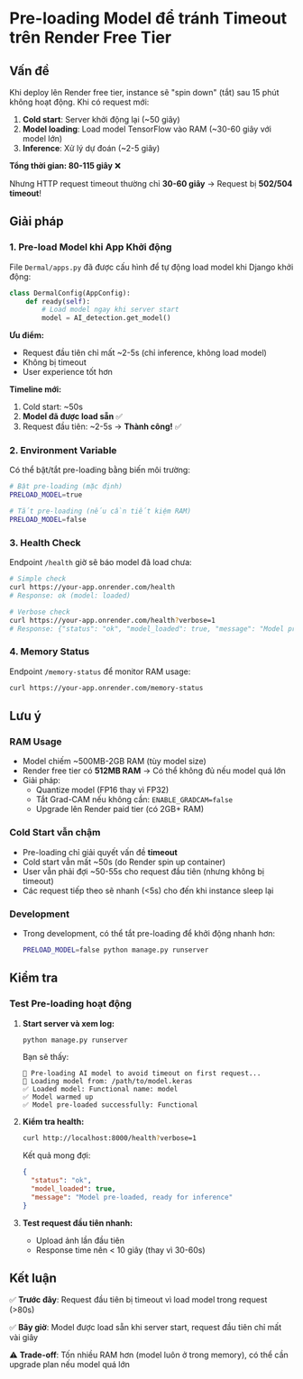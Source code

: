 # Pre-loading Model để tránh Timeout trên Render Free Tier

## Vấn đề

Khi deploy lên Render free tier, instance sẽ "spin down" (tắt) sau 15 phút không hoạt động. Khi có request mới:

1. **Cold start**: Server khởi động lại (~50 giây)
2. **Model loading**: Load model TensorFlow vào RAM (~30-60 giây với model lớn)
3. **Inference**: Xử lý dự đoán (~2-5 giây)

**Tổng thời gian: 80-115 giây** ❌

Nhưng HTTP request timeout thường chỉ **30-60 giây** → Request bị **502/504 timeout**!

## Giải pháp

### 1. Pre-load Model khi App Khởi động

File `Dermal/apps.py` đã được cấu hình để tự động load model khi Django khởi động:

```python
class DermalConfig(AppConfig):
    def ready(self):
        # Load model ngay khi server start
        model = AI_detection.get_model()
```

**Ưu điểm:**
- Request đầu tiên chỉ mất ~2-5s (chỉ inference, không load model)
- Không bị timeout
- User experience tốt hơn

**Timeline mới:**
1. Cold start: ~50s
2. **Model đã được load sẵn** ✅
3. Request đầu tiên: ~2-5s → **Thành công!** ✅

### 2. Environment Variable

Có thể bật/tắt pre-loading bằng biến môi trường:

```bash
# Bật pre-loading (mặc định)
PRELOAD_MODEL=true

# Tắt pre-loading (nếu cần tiết kiệm RAM)
PRELOAD_MODEL=false
```

### 3. Health Check

Endpoint `/health` giờ sẽ báo model đã load chưa:

```bash
# Simple check
curl https://your-app.onrender.com/health
# Response: ok (model: loaded)

# Verbose check
curl https://your-app.onrender.com/health?verbose=1
# Response: {"status": "ok", "model_loaded": true, "message": "Model pre-loaded, ready for inference"}
```

### 4. Memory Status

Endpoint `/memory-status` để monitor RAM usage:

```bash
curl https://your-app.onrender.com/memory-status
```

## Lưu ý

### RAM Usage
- Model chiếm ~500MB-2GB RAM (tùy model size)
- Render free tier có **512MB RAM** → Có thể không đủ nếu model quá lớn
- Giải pháp:
  - Quantize model (FP16 thay vì FP32)
  - Tắt Grad-CAM nếu không cần: `ENABLE_GRADCAM=false`
  - Upgrade lên Render paid tier (có 2GB+ RAM)

### Cold Start vẫn chậm
- Pre-loading chỉ giải quyết vấn đề **timeout**
- Cold start vẫn mất ~50s (do Render spin up container)
- User vẫn phải đợi ~50-55s cho request đầu tiên (nhưng không bị timeout)
- Các request tiếp theo sẽ nhanh (<5s) cho đến khi instance sleep lại

### Development
- Trong development, có thể tắt pre-loading để khởi động nhanh hơn:
  ```bash
  PRELOAD_MODEL=false python manage.py runserver
  ```

## Kiểm tra

### Test Pre-loading hoạt động

1. **Start server và xem log:**
   ```bash
   python manage.py runserver
   ```
   
   Bạn sẽ thấy:
   ```
   🚀 Pre-loading AI model to avoid timeout on first request...
   🔄 Loading model from: /path/to/model.keras
   ✅ Loaded model: Functional name: model
   ✅ Model warmed up
   ✅ Model pre-loaded successfully: Functional
   ```

2. **Kiểm tra health:**
   ```bash
   curl http://localhost:8000/health?verbose=1
   ```
   
   Kết quả mong đợi:
   ```json
   {
     "status": "ok",
     "model_loaded": true,
     "message": "Model pre-loaded, ready for inference"
   }
   ```

3. **Test request đầu tiên nhanh:**
   - Upload ảnh lần đầu tiên
   - Response time nên < 10 giây (thay vì 30-60s)

## Kết luận

✅ **Trước đây**: Request đầu tiên bị timeout vì load model trong request (>80s)

✅ **Bây giờ**: Model được load sẵn khi server start, request đầu tiên chỉ mất vài giây

⚠️ **Trade-off**: Tốn nhiều RAM hơn (model luôn ở trong memory), có thể cần upgrade plan nếu model quá lớn
